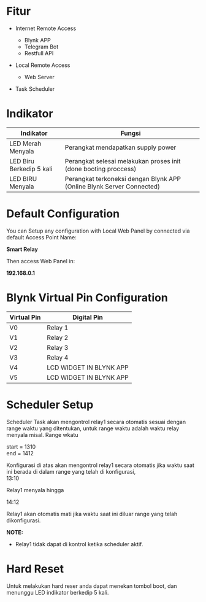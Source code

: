 # Fitur #
* Internet Remote Access
  * Blynk APP
  * Telegram Bot
  * Restfull API

* Local Remote Access
  * Web Server

* Task Scheduler


# Indikator #

Indikator  | Fungsi
------------- | -------------
LED Merah Menyala  | Perangkat mendapatkan supply power
LED Biru Berkedip 5 kali   |  Perangkat selesai melakukan proses init (done booting proccess)
LED BIRU Menyala  |   Perangkat terkoneksi dengan Blynk APP (Online Blynk Server Connected)


# Default Configuration #

You can Setup any configuration with Local Web Panel by connected via default Access Point Name:<br>

**Smart Relay**<br>

Then access Web Panel in:<br>

**192.168.0.1**


# Blynk Virtual Pin Configuration #

Virtual Pin | Digital Pin
------------  | ------------
V0  | Relay 1
V1  | Relay 2
V2  | Relay 3
V3  | Relay 4
V4  | LCD WIDGET IN BLYNK APP
V5  | LCD WIDGET IN BLYNK APP

# Scheduler Setup #

Scheduler Task akan mengontrol relay1 secara otomatis sesuai dengan range waktu yang ditentukan, untuk range waktu adalah waktu 
relay menyala misal. Range wkatu<br>

start = 1310<br>
end = 1412<br>

Konfigurasi di atas akan mengontrol relay1 secara otomatis jika waktu saat ini berada di dalam range yang telah di konfigurasi,<br>
13:10<br>

Relay1 menyala hingga<br>

14:12<br>

Relay1 akan otomatis mati jika waktu saat ini diluar range yang telah dikonfigurasi.

**NOTE:**<br>
* Relay1 tidak dapat di kontrol ketika scheduler aktif.

# Hard Reset #

Untuk melakukan hard reser anda dapat menekan tombol boot, dan menunggu LED indikator berkedip 5 kali.
